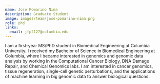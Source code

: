 ```yaml
---
name: Jose Pomarino Nima
description: Graduate Student
image: images/team/jose-pomarino-nima.png
role: phd
links:
  email: jfp2127@columbia.edu
---
```


I am a first-year MS/PhD student in Biomedical Engineering at Columbia University. I received my Bachelor of Science in Biomedical Engineering at Columbia, where I became interested in genomics and genomic data analysis by working in the Computational Cancer Biology, DNA Damage Repair, and Chemical Genomics labs. I am interested in cancer genomics, tissue regeneration, single-cell genetic perturbations, and the applications of machine learning in big genomic data to answer biological questions.
